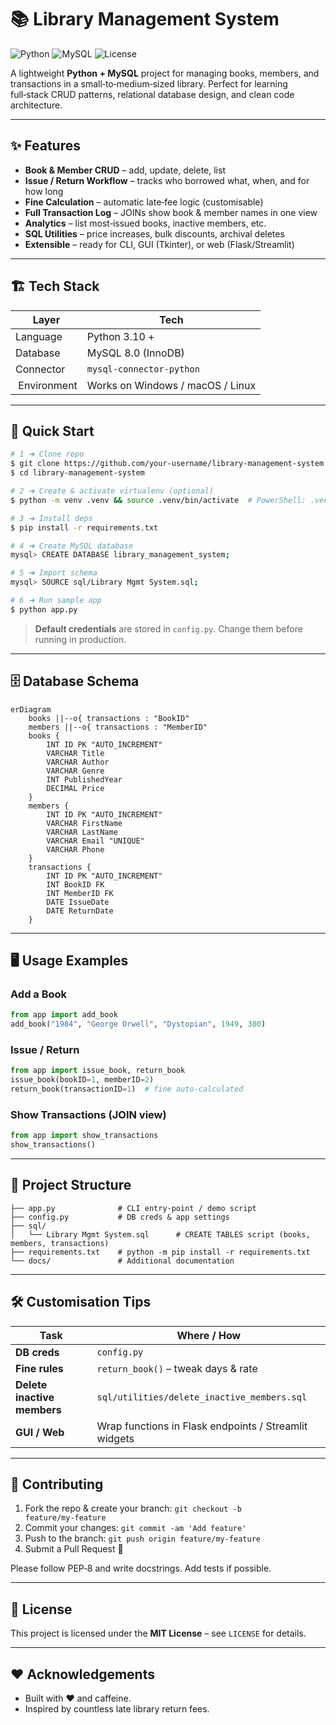 # 📚 Library Management System

![Python](https://img.shields.io/badge/python-3.11-blue?logo=python)
![MySQL](https://img.shields.io/badge/MySQL-8.0-orange?logo=mysql)
![License](https://img.shields.io/badge/license-MIT-green)

A lightweight **Python + MySQL** project for managing books, members, and transactions in a small‑to‑medium‑sized library. Perfect for learning full‑stack CRUD patterns, relational database design, and clean code architecture.

---

## ✨ Features

* **Book & Member CRUD** – add, update, delete, list
* **Issue / Return Workflow** – tracks who borrowed what, when, and for how long
* **Fine Calculation** – automatic late‑fee logic (customisable)
* **Full Transaction Log** – JOINs show book & member names in one view
* **Analytics** – list most‑issued books, inactive members, etc.
* **SQL Utilities** – price increases, bulk discounts, archival deletes
* **Extensible** – ready for CLI, GUI (Tkinter), or web (Flask/Streamlit)

---

## 🏗️ Tech Stack

| Layer        | Tech                             |
| ------------ | -------------------------------- |
| Language     | Python 3.10 +                    |
| Database     | MySQL 8.0 (InnoDB)               |
| Connector    | `mysql‑connector‑python`         |
|  Environment | Works on Windows / macOS / Linux |

---

## 🚀 Quick Start

```bash
# 1 ➜ Clone repo
$ git clone https://github.com/your‑username/library‑management‑system.git
$ cd library‑management‑system

# 2 ➜ Create & activate virtualenv (optional)
$ python -m venv .venv && source .venv/bin/activate  # PowerShell: .venv\Scripts\Activate.ps1

# 3 ➜ Install deps
$ pip install -r requirements.txt

# 4 ➜ Create MySQL database
mysql> CREATE DATABASE library_management_system;

# 5 ➜ Import schema
mysql> SOURCE sql/Library Mgmt System.sql;

# 6 ➜ Run sample app
$ python app.py
```

> **Default credentials** are stored in `config.py`. Change them before running in production.

---

## 🗄️ Database Schema

```mermaid
erDiagram
    books ||--o{ transactions : "BookID"
    members ||--o{ transactions : "MemberID"
    books {
        INT ID PK "AUTO_INCREMENT"
        VARCHAR Title
        VARCHAR Author
        VARCHAR Genre
        INT PublishedYear
        DECIMAL Price
    }
    members {
        INT ID PK "AUTO_INCREMENT"
        VARCHAR FirstName
        VARCHAR LastName
        VARCHAR Email "UNIQUE"
        VARCHAR Phone
    }
    transactions {
        INT ID PK "AUTO_INCREMENT"
        INT BookID FK
        INT MemberID FK
        DATE IssueDate
        DATE ReturnDate
    }
```

---

## 🖥️ Usage Examples

### Add a Book

```python
from app import add_book
add_book("1984", "George Orwell", "Dystopian", 1949, 300)
```

### Issue / Return

```python
from app import issue_book, return_book
issue_book(bookID=1, memberID=2)
return_book(transactionID=1)  # fine auto‑calculated
```

### Show Transactions (JOIN view)

```python
from app import show_transactions
show_transactions()
```

---

## 🧩 Project Structure

```
├── app.py              # CLI entry‑point / demo script
├── config.py           # DB creds & app settings
├── sql/
│   └── Library Mgmt System.sql      # CREATE TABLES script (books, members, transactions)
├── requirements.txt    # python ‑m pip install -r requirements.txt
└── docs/               # Additional documentation
```

---

## 🛠️ Customisation Tips

| Task                        | Where / How                                           |
| --------------------------- | ----------------------------------------------------- |
| **DB creds**                | `config.py`                                           |
| **Fine rules**              | `return_book()` – tweak days & rate                   |
| **Delete inactive members** | `sql/utilities/delete_inactive_members.sql`           |
| **GUI / Web**               | Wrap functions in Flask endpoints / Streamlit widgets |

---

## 🤝 Contributing

1. Fork the repo & create your branch: `git checkout -b feature/my‑feature`
2. Commit your changes: `git commit -am 'Add feature'`
3. Push to the branch: `git push origin feature/my‑feature`
4. Submit a Pull Request 🥳

Please follow PEP‑8 and write docstrings. Add tests if possible.

---

## 📜 License

This project is licensed under the **MIT License** – see `LICENSE` for details.

---

## ❤️ Acknowledgements

* Built with ❤️ and caffeine.
* Inspired by countless late library return fees.
